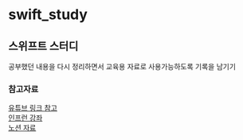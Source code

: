 # swift_study


## 스위프트 스터디 
공부했던 내용을 다시 정리하면서 교육용 자료로 사용가능하도록 기록을 남기기

### 참고자료

[유튜브 링크 참고](https://www.youtube.com/c/%EA%B0%9C%EB%B0%9C%ED%95%98%EB%8A%94%EC%A0%95%EB%8C%80%EB%A6%AC/playlists)  
[인프런 강좌](https://www.inflearn.com/course/%EC%A0%95%EB%8C%80%EB%A6%AC-%EC%8A%A4%EC%9C%84%ED%94%84%ED%8A%B8-%EA%B8%B0%EC%B4%88)  
[노션 자료](https://spangle-wedelia-2dc.notion.site/Swift-Tip-of-the-day-c428bfd990674bcfa2a4973e5d08c4eb)  